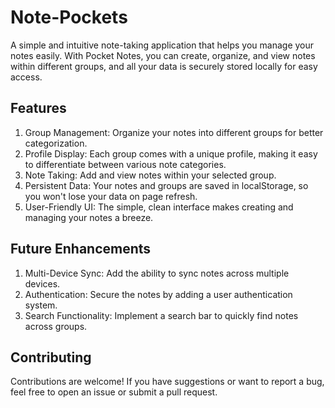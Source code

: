 # Note-Pockets
A simple and intuitive note-taking application that helps you manage your notes easily. With Pocket Notes, you can create, organize, and view notes within different groups, and all your data is securely stored locally for easy access.

## Features
1. Group Management: Organize your notes into different groups for better categorization.
2. Profile Display: Each group comes with a unique profile, making it easy to differentiate between various note categories.
3. Note Taking: Add and view notes within your selected group.
4. Persistent Data: Your notes and groups are saved in localStorage, so you won't lose your data on page refresh.
5. User-Friendly UI: The simple, clean interface makes creating and managing your notes a breeze.

## Future Enhancements
1. Multi-Device Sync: Add the ability to sync notes across multiple devices.
2. Authentication: Secure the notes by adding a user authentication system.
3. Search Functionality: Implement a search bar to quickly find notes across groups.

## Contributing
Contributions are welcome! If you have suggestions or want to report a bug, feel free to open an issue or submit a pull request.
